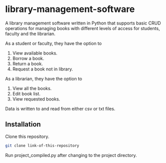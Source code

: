 # library-management-software

A library management software written in Python that supports basic CRUD operations for managing books with different levels of access for students, faculty and the librarian.

As a student or faculty, they have the option to 
1. View available books.
2. Borrow a book.
3. Return a book.
4. Request a book not in library.

As a librarian, they have the option to
1. View all the books.
2. Edit book list.
3. View requested books.

Data is written to and read from either csv or txt files.

## Installation

Clone this repository.
```bash 
git clone link-of-this-repository
```
Run project_compiled.py after changing to the project directory.

